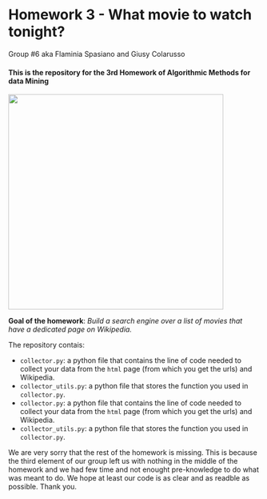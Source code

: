 # Homework 3 - What movie to watch tonight?
Group #6 aka Flaminia Spasiano and Giusy Colarusso
#### This is the repository for the 3rd Homework of Algorithmic Methods for data Mining

<p align="left">
<img src="https://d3c1jucybpy4ua.cloudfront.net/data/63462/big_picture/popcorn.jpg?1567006493" height=430 
</p>
  
 **Goal of the homework**: *Build a search engine over a list of movies that have a dedicated page on Wikipedia.*
 
 The repository contais:
 * `collector.py`: a python file that contains the line of code needed to collect your data from the `html` page (from which you get the urls) and Wikipedia.
* `collector_utils.py`: a python file that stores the function you used in `collector.py`.
* `collector.py`: a python file that contains the line of code needed to collect your data from the `html` page (from which you get the urls) and Wikipedia.
* `collector_utils.py`: a python file that stores the function you used in `collector.py`.

We are very sorry that the rest of the homework is missing. This is because the third element of our group left us with nothing in the middle of the homework and we had few time and not enought pre-knowledge to do what was meant to do. We hope at least our code is as clear and as readble as possible. Thank you.
